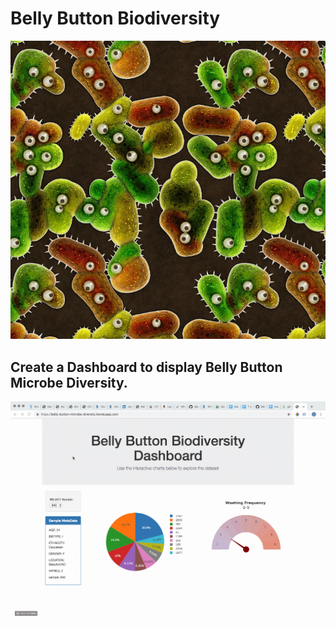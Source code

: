 # Belly Button Biodiversity

![Bacteria by filterforge.com](Images/bacteria_by_filterforgedotcom.jpg)

## Create a Dashboard to display Belly Button Microbe Diversity.

![Dashboard gif](Images/2019-08-08_12.22.39.gif)

